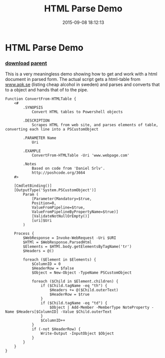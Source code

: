 ﻿---
pid:            6005
parent:         3664
children:       
poster:         Jason ROth
title:          HTML Parse Demo
date:           2015-09-08 18:12:13
description:    This is a very meaningless demo showing how to get and work with a html document in parsed form. The actual script gets a html-table from www.apk.se (listing cheap alcohol in sweden) and parses and converts that to a object and hands that of to the pipe.
format:         posh
---

# HTML Parse Demo

### [download](6005.ps1) [parent](3664.md) 

This is a very meaningless demo showing how to get and work with a html document in parsed form. The actual script gets a html-table from www.apk.se (listing cheap alcohol in sweden) and parses and converts that to a object and hands that of to the pipe.

```posh
Function ConvertFrom-HTMLTable {
    <#
        .SYNOPSIS
            Convert HTML tables to Powershell objects

        .DESCRIPTION
            Scrapes HTML from web site, and parses elements of table, converting each line into a PSCustomObject

        .PARAMETER Name
            Uri
        
        .EXAMPLE
            ConvertFrom-HTMLTable -Uri 'www.webpage.com'

        .Notes
            Based on code from 'Daniel Srlv'.
            http://poshcode.org/3664
    #>

    [CmdletBinding()]
    [OutputType('System.PSCustomObject')]
        Param (
            [Parameter(Mandatory=$true,
            Position=0,
            ValueFromPipeline=$true,
            ValueFromPipelineByPropertyName=$true)]
			[ValidateNotNullOrEmpty()]
			[uri]$Uri
        )

    Process {
        $WebResponse = Invoke-WebRequest -Uri $URI
        $HTMl = $WebResponse.ParsedHtml
        $Elements = $HTMl.body.getElementsByTagName('tr')
        $Headers = @()

        foreach ($Element in $Elements) {
            $ColumnID = 0
            $HeaderRow = $false
            $Object = New-Object -TypeName PSCustomObject
        
            foreach ($Child in $Element.children) {
                if ($Child.tagName -eq "th") {
                    $Headers += @($Child.outerText)
                    $HeaderRow = $true
                }
                if ($Child.tagName -eq "td") {
                    $Object | Add-Member -MemberType NoteProperty -Name $Headers[$ColumnID] -Value $Child.outerText
                }
                $ColumnID++
            }
            if (-not $HeaderRow) {
                Write-Output -InputObject $Object
            }
        }
	}
}

```
